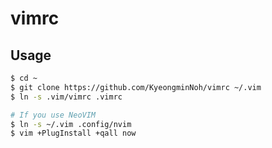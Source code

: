 # vimrc

## <a name="usage">Usage

```sh
$ cd ~
$ git clone https://github.com/KyeongminNoh/vimrc ~/.vim
$ ln -s .vim/vimrc .vimrc

# If you use NeoVIM
$ ln -s ~/.vim .config/nvim
$ vim +PlugInstall +qall now
```

